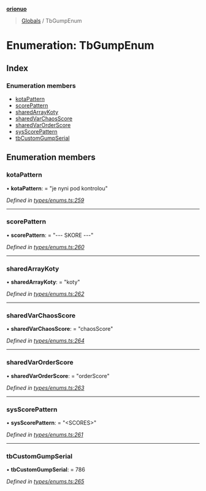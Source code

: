 **[orionuo](../README.md)**

> [Globals](../globals.md) / TbGumpEnum

# Enumeration: TbGumpEnum

## Index

### Enumeration members

* [kotaPattern](tbgumpenum.md#kotapattern)
* [scorePattern](tbgumpenum.md#scorepattern)
* [sharedArrayKoty](tbgumpenum.md#sharedarraykoty)
* [sharedVarChaosScore](tbgumpenum.md#sharedvarchaosscore)
* [sharedVarOrderScore](tbgumpenum.md#sharedvarorderscore)
* [sysScorePattern](tbgumpenum.md#sysscorepattern)
* [tbCustomGumpSerial](tbgumpenum.md#tbcustomgumpserial)

## Enumeration members

### kotaPattern

•  **kotaPattern**:  = "je nyni pod kontrolou"

*Defined in [types/enums.ts:259](https://github.com/msviha/orionuo/blob/9d75b1e/src/types/enums.ts#L259)*

___

### scorePattern

•  **scorePattern**:  = "--- SKORE ---"

*Defined in [types/enums.ts:260](https://github.com/msviha/orionuo/blob/9d75b1e/src/types/enums.ts#L260)*

___

### sharedArrayKoty

•  **sharedArrayKoty**:  = "koty"

*Defined in [types/enums.ts:262](https://github.com/msviha/orionuo/blob/9d75b1e/src/types/enums.ts#L262)*

___

### sharedVarChaosScore

•  **sharedVarChaosScore**:  = "chaosScore"

*Defined in [types/enums.ts:264](https://github.com/msviha/orionuo/blob/9d75b1e/src/types/enums.ts#L264)*

___

### sharedVarOrderScore

•  **sharedVarOrderScore**:  = "orderScore"

*Defined in [types/enums.ts:263](https://github.com/msviha/orionuo/blob/9d75b1e/src/types/enums.ts#L263)*

___

### sysScorePattern

•  **sysScorePattern**:  = "\<SCORES>"

*Defined in [types/enums.ts:261](https://github.com/msviha/orionuo/blob/9d75b1e/src/types/enums.ts#L261)*

___

### tbCustomGumpSerial

•  **tbCustomGumpSerial**:  = 786

*Defined in [types/enums.ts:265](https://github.com/msviha/orionuo/blob/9d75b1e/src/types/enums.ts#L265)*
